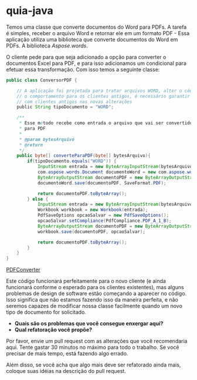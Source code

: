 # quia-java

Temos uma classe que converte documentos do Word para PDFs. A tarefa é simples, receber o arquivo Word e retornar ele em um formato PDF - Essa aplicação utiliza uma biblioteca que converte documentos do Word em PDFs. A biblioteca *Aspose.words*.

O cliente pede para que seja adicionado a opção para converter o documentos Excel para PDF, e para isso adicionamos um condicional para efetuar essa transformação. Com isso temos a seguinte classe:
```java
public class ConversorPDF {

    // A aplicação foi projetada para tratar arquivos WORD, alter o código vai modificar 
    // o comportamento para os clientes antigos, é necessário garantir a compatibilidade 
    // com clientes antigos nas novas alterações
    public String tipoDocumento = "WORD";

    /**
     * Esse método recebe como entrada o arquivo que vai ser convertido
     * para PDF
     *
     * @param bytesArquivo
     * @return
     */
    public byte[] converteParaPDF(byte[] bytesArquivo){
        if(tipoDocumento.equals("WORD")) {
            InputStream entrada = new ByteArrayInputStream(bytesArquivo);
            com.aspose.words.Document documentoWord = new com.aspose.words.Document(entrada);
            ByteArrayOutputStream documentoPDF = new ByteArrayOutputStream();
            documentoWord.save(documentoPDF, SaveFormat.PDF);

            return documentoPDF.toByteArray();
        } else {
            InputStream entrada = new ByteArrayInputStream(bytesArquivo);
            Workbook workbook = new Workbook(entrada);
            PdfSaveOptions opcaoSalvar = new PdfSaveOptions();
            opcaoSalvar.setCompliance(PdfCompliance.PDF_A_1_B);
            ByteArrayOutputStream documentoPDF = new ByteArrayOutputStream();
            workbook.save(documentoPDF, opcaoSalvar);

            return documentoPDF.toByteArray();
        }
    }
}
```
[PDFConverter](https://github.com/certsys/quia-java/blob/master/PDFConverter.java)

Este código funcionará perfeitamente para o novo cliente (e ainda funcionará conforme o esperado para os clientes existentes), mas alguns problemas de design de software estão começando a aparecer no código. Isso significa que não estamos fazendo isso da maneira perfeita, e não seremos capazes de modificar nossa classe facilmente quando um novo tipo de documento for solicitado.

- **Quais são os problemas que você consegue enxergar aqui?**
- **Qual refatoração você propõe?**

Por favor, envie um pull request com as alterações que você recomendaria aqui. Tente gastar 30 minutos no máximo para todo o trabalho. Se você precisar de mais tempo, está fazendo algo errado. 

Além disso, se você acha que algo mais deve ser refatorado ainda mais, coloque suas idéias na descrição do pull request.
